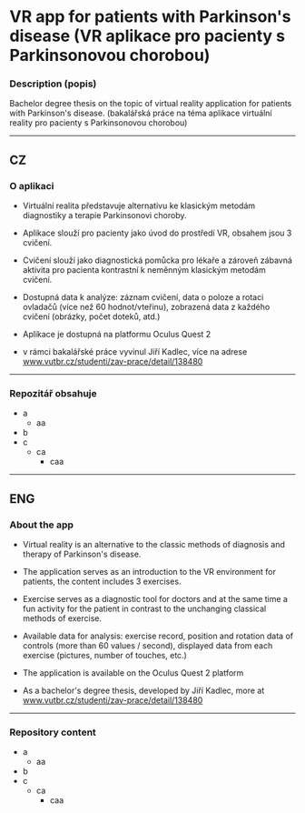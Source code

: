# VR app for patients with Parkinson's disease (VR aplikace pro pacienty s Parkinsonovou chorobou)
### Description (popis)

Bachelor degree thesis on the topic of virtual reality application for patients with Parkinson's disease. (bakalářská práce na téma aplikace virtuální reality pro pacienty s Parkinsonovou chorobou)

---
## CZ
### O aplikaci
- Virtuální realita představuje alternativu ke klasickým metodám diagnostiky a terapie Parkinsonovi choroby.
- Aplikace slouží pro pacienty jako úvod do prostředí VR, obsahem jsou 3 cvičení.
- Cvičení slouží jako diagnostická pomůcka pro lékaře a zároveň zábavná aktivita pro pacienta kontrastní k neměnným klasickým metodám cvičení.
- Dostupná data k analýze: záznam cvičení, data o poloze a rotaci ovladačů (více než 60 hodnot/vteřinu), zobrazená data z každého cvičení (obrázky, počet doteků, atd.)
- Aplikace je dostupná na platformu Oculus Quest 2

- v rámci bakalářské práce vyvinul Jiří Kadlec, více na adrese www.vutbr.cz/studenti/zav-prace/detail/138480
---
### Repozitář obsahuje
- a
  - aa
- b
- c
  - ca
    - caa 

---
## ENG
### About the app
- Virtual reality is an alternative to the classic methods of diagnosis and therapy of Parkinson's disease.
- The application serves as an introduction to the VR environment for patients, the content includes 3 exercises.
- Exercise serves as a diagnostic tool for doctors and at the same time a fun activity for the patient in contrast to the unchanging classical methods of exercise.
- Available data for analysis: exercise record, position and rotation data of controls (more than 60 values / second), displayed data from each exercise (pictures, number of touches, etc.)
- The application is available on the Oculus Quest 2 platform

-  As a bachelor's degree thesis, developed by Jiří Kadlec, more at  www.vutbr.cz/studenti/zav-prace/detail/138480

---
### Repository content
- a
  - aa
- b
- c
  - ca
    - caa 
